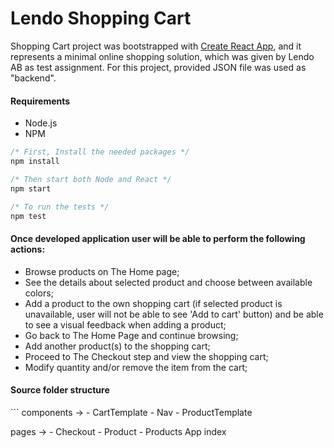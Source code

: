 # Lendo Shopping Cart

Shopping Cart project was bootstrapped with [Create React App](https://github.com/facebook/create-react-app), and it represents a minimal online shopping solution, which was given by Lendo AB as test assignment. For this project, provided JSON file was used as "backend".

<!-- <p align="center">

  <img src="./doc/react-shopping-cart-min.gif">
</p> -->

#### Requirements

- Node.js
- NPM
```javascript
/* First, Install the needed packages */
npm install

/* Then start both Node and React */
npm start

/* To run the tests */
npm test
```

#### Once developed application user will be able to perform the following actions:

- Browse products on The Home page;
- See the details about selected product and choose between available colors;
- Add a product to the own shopping cart (if selected product is unavailable, user will not be able to see 'Add to cart' button) 
  and be able to see a visual feedback when adding a product;
- Go back to The Home Page and continue browsing;
- Add another product(s) to the shopping cart;
- Proceed to The Checkout step and view the shopping cart;
- Modify quantity and/or remove the item from the cart;


<h4> Source folder structure </h4>
```
components -> 
                - CartTemplate
                - Nav
                - ProductTemplate

pages -> 
                - Checkout
                - Product
                - Products
App
index
```